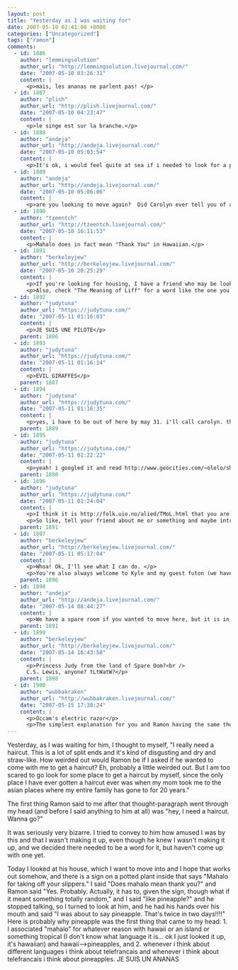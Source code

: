 ```yaml
---
layout: post
title: "Yesterday as I was waiting for"
date: 2007-05-10 02:41:00 +0000
categories: ["Uncategorized"]
tags: ["ramon"]
comments:
  - id: 1886
    author: "lemmingsolution"
    author_url: "http://lemmingsolution.livejournal.com/"
    date: "2007-05-10 03:26:31"
    content: |
      <p>mais, les ananas ne parlent pas! </p>
  - id: 1887
    author: "plish"
    author_url: "http://plish.livejournal.com/"
    date: "2007-05-10 04:23:47"
    content: |
      <p>le singe est sur la branche.</p>
  - id: 1888
    author: "andeja"
    author_url: "http://andeja.livejournal.com/"
    date: "2007-05-10 05:03:54"
    content: |
      <p>It's ok, i would feel quite at sea if i needed to look for a place to get my haircut.  i've never been to a  salon before... ever.  </p>
  - id: 1889
    author: "andeja"
    author_url: "http://andeja.livejournal.com/"
    date: "2007-05-10 05:06:06"
    content: |
      <p>are you looking to move again?  Did Carolyn ever tell you of a DeCadence house?</p>
  - id: 1890
    author: "tzeentch"
    author_url: "http://tzeentch.livejournal.com/"
    date: "2007-05-10 16:11:53"
    content: |
      <p>Mahalo does in fact mean "Thank You" in Hawaiian.</p>
  - id: 1891
    author: "berkeleyjew"
    author_url: "http://berkeleyjew.livejournal.com/"
    date: "2007-05-10 20:25:29"
    content: |
      <p>If you're looking for housing, I have a friend who may be looking for a roommate. He's about a block from the Berkeley Bowl, works for the crisis line (a suicide hotline), and is one of the coolest, most down-to-earth yet creative people I've ever met.</p>
      <p>Also, check "The Meaning of Liff" for a word like the one you're describing.</p>
  - id: 1892
    author: "judytuna"
    author_url: "https://judytuna.com/"
    date: "2007-05-11 01:16:03"
    content: |
      <p>JE SUIS UNE PILOTE</p>
    parent: 1886
  - id: 1893
    author: "judytuna"
    author_url: "https://judytuna.com/"
    date: "2007-05-11 01:16:14"
    content: |
      <p>EVIL GIRAFFES</p>
    parent: 1887
  - id: 1894
    author: "judytuna"
    author_url: "https://judytuna.com/"
    date: "2007-05-11 01:16:35"
    content: |
      <p>yes, i have to be out of here by may 31. i'll call carolyn. thank you.</p>
    parent: 1889
  - id: 1895
    author: "judytuna"
    author_url: "https://judytuna.com/"
    date: "2007-05-11 01:22:22"
    content: |
      <p>yeah! i googled it and read http://www.geocities.com/~olelo/shelties/mahalo-aloha.html  , which i really enjoyed.</p>
    parent: 1890
  - id: 1896
    author: "judytuna"
    author_url: "https://judytuna.com/"
    date: "2007-05-11 01:24:04"
    content: |
      <p>I think it is http://folk.uio.no/alied/TMoL.html that you are referring to. Thank you, I haven't read it all yet but it seems like the best thing ever (leave it to me to wax overenthusiastic about things I don't even know anything about yet).</p>
      <p>So like, tell your friend about me or something and maybe introduce us! Because I need a place to live. Haha. I need to be out of here by May 31.</p>
    parent: 1891
  - id: 1897
    author: "berkeleyjew"
    author_url: "http://berkeleyjew.livejournal.com/"
    date: "2007-05-11 05:17:04"
    content: |
      <p>Whoa! Ok, I'll see what I can do. </p>
      <p>You're also always welcome to Kyle and my guest futon (we have guest sheets/blankets and everything, and have had guests for up to two weeks at a time). </p>
    parent: 1896
  - id: 1898
    author: "andeja"
    author_url: "http://andeja.livejournal.com/"
    date: "2007-05-14 08:44:27"
    content: |
      <p>We have a spare room if you wanted to move here, but it is in San Mateo.</p>
    parent: 1891
  - id: 1899
    author: "berkeleyjew"
    author_url: "http://berkeleyjew.livejournal.com/"
    date: "2007-05-14 16:43:58"
    content: |
      <p>Princess Judy from the land of Spare Oom?<br />
      C.S. Lewis, anyone? tLtWatW?</p>
    parent: 1898
  - id: 1900
    author: "wubbakraken"
    author_url: "http://wubbakraken.livejournal.com/"
    date: "2007-05-15 17:38:24"
    content: |
      <p>Occam's electric razor</p>
      <p>The simplest explanation for you and Ramon having the same thoughts is, of course, that you are the same person.</p>
---
```


Yesterday, as I was waiting for him, I thought to myself, "I really need a haircut. This is a lot of split ends and it's kind of disgusting and dry and straw-like. How weirded out would Ramon be if I asked if he wanted to come with me to get a haircut? Eh, probably a little weirded out. But I am too scared to go look for some place to get a haircut by myself, since the only place I have ever gotten a haircut ever was when my mom took me to the asian places where my entire family has gone to for 20 years."

The first thing Ramon said to me after that thought-paragraph went through my head (and before I said anything to him at all) was "hey, I need a haircut. Wanna go?"

It was seriously very bizarre. I tried to convey to him how amused I was by this and that I wasn't making it up, even though he knew I wasn't making it up, and we decided there needed to be a word for it, but haven't come up with one yet.

Today I looked at his house, which I want to move into and I hope that works out somehow, and there is a sign on a potted plant inside that says "Mahalo for taking off your slippers." I said "Does mahalo mean thank you?" and Ramon said "Yes. Probably. Actually, it has to, given the sign, though what if it meant something totally random," and I said "like pineapple?" and he stopped talking, so I turned to look at him, and he had his hands over his mouth and said "I was about to say pineapple. That's twice in two days!!!!" Here is probably why pineapple was the first thing that came to my head: 1. I associated "mahalo" for whatever reason with hawaii or an island or something tropical (I don't know what language it is... ok I just looked it up, it's hawaiian) and hawaii-->pineapples, and 2. whenever i think about different languages i think about telefrancais and whenever i think about telefrancais i think about pineapples. JE SUIS UN ANANAS